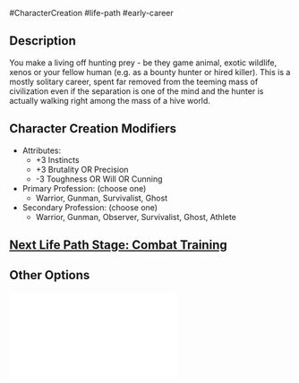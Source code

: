#CharacterCreation #life-path #early-career 
## Description
You make a living off hunting prey - be they game animal, exotic wildlife, xenos or your fellow human (e.g. as a bounty hunter or hired killer).
This is a mostly solitary career, spent far removed from the teeming mass of civilization even if the separation is one of the mind and the hunter is actually walking right among the mass of a hive world.

## Character Creation Modifiers
- Attributes:
	- +3 Instincts
	- +3 Brutality OR Precision 
	- -3 Toughness OR Will OR Cunning 
- Primary Profession: (choose one)
	- Warrior, Gunman, Survivalist, Ghost
- Secondary Profession: (choose one)
	- Warrior, Gunman, Observer, Survivalist, Ghost, Athlete
## [Next Life Path Stage: Combat Training](</LifePath/CombatTraining/Combat Training.md>)

## Other Options
![](</LifePath/EarlyCareer/List of Early Careers.md>)